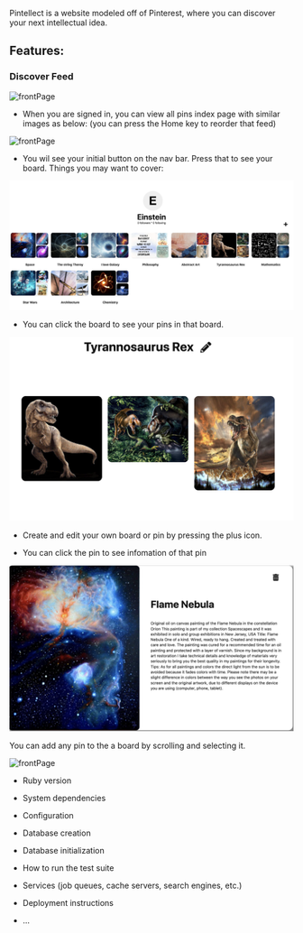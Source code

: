 Pintellect is a website modeled off of Pinterest, where you can discover your next intellectual idea.

## Features:

### Discover Feed

![frontPage](/frontPage.png)

* When you are signed in, you can view all pins index page with similar images as below: 
(you can press the Home key to reorder that feed)

![frontPage](/pins.png)


* You wil see your initial button on the nav bar. Press that to see your board.
Things you may want to cover:

![frontPage](/board.png)


* You can click the board to see your pins in that board.

![frontPage](/boardShow.png)

* Create and edit your own board or pin by pressing the plus icon.

* You can click the pin to see infomation of that pin

![frontPage](/pinShow.png)

You can add any pin to the a board by scrolling and selecting it.

![frontPage](/selectButton.png)


* Ruby version

* System dependencies

* Configuration

* Database creation

* Database initialization

* How to run the test suite

* Services (job queues, cache servers, search engines, etc.)

* Deployment instructions

* ...
